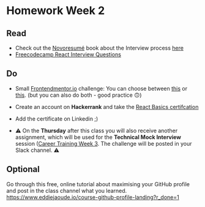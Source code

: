 # Homework Week 2

## Read
- Check out the [Novoresumé](https://novoresume.com/) book about the Interview process [here](./novoresume-interview.pdf)
- [Freecodecamp React Interview Questions](https://www.freecodecamp.org/news/react-interview-questions-to-know/)

## Do
- Small [Frontendmentor.io](https://www.frontendmentor.io/) challenge: You can choose between [this](https://www.frontendmentor.io/challenges/advice-generator-app-QdUG-13db) or [this](https://www.frontendmentor.io/challenges/interactive-pricing-component-t0m8PIyY8). (but you can also do both - good practice 🙃)
- Create an account on **Hackerrank** and take the [React Basics certifcation](https://www.hackerrank.com/skills-verification/react_basic)
- Add the certificate on Linkedin ;) 

- ⚠️ On the **Thursday** after this class you will also receive another assignment, which will be used for the **Technical Mock Interview** session ([Career Training Week 3](/week-3/README.md). The challenge will be posted in your Slack channel. ⚠️

## Optional
Go through this free, online tutorial about maximising your GitHub profile and post in the class channel what you learned. https://www.eddiejaoude.io/course-github-profile-landing?r_done=1
